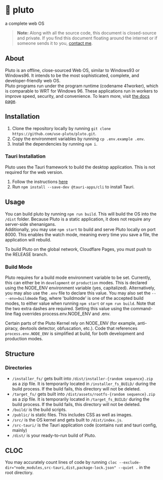 # 🌌 pluto
a complete web OS
> **Note:** Along with all the source code, this document is closed-source and private. If you find this document floating around the internet or if someone sends it to you, [contact me](https://stretch.wtf/contact).
## About
Pluto is an offline, close-sourced Web OS, similar to Windows93 or Windows96. It intends to be the most sophisticated, complete, and developer-friendly web OS.  
Pluto programs run under the program runtime (codename 41worker), which is comparable to WRT for Windows 96. These applications run in workers to improve speed, security, and convenience. To learn more, visit [the docs page](https://learn.d.pluto.stretch.wtf/api/41worker).
## Installation
1. Clone the repository locally by running `git clone https://github.com/use-pluto/pluto.git`.
2. Copy the environment variables by running `cp .env.example .env`.
3. Install the dependencies by running `npm i`.
### Tauri Installation
Pluto uses the Tauri framework to build the desktop application.
This is not required for the web version.
1. Follow the instructions [here](https://tauri.app/v1/guides/getting-started/prerequisites)
2. Run `npm install --save-dev @tauri-apps/cli` to install Tauri.
## Usage
You can build pluto by running `npm run build`.
This will build the OS into the `/dist` folder.
Because Pluto is a static application, it does not require any server-side shenanigans.  
Additionally, you may use `npm start` to build and serve Pluto locally on port 8000.
This enables the watch mode, meaning every time you save a file, the application will rebuild.

To build Pluto on the global network, Cloudflare Pages, you must push to the RELEASE branch.

### Build Mode
Pluto requires for a build mode environment variable to be set. Currently, this can either be in `development` or `production` modes.
This is declared using the NODE_ENV environment variable (yes, capitalized).
Alternatively, you may also use the `.env` file to declare this value. You may also set the `-- --env=buildmode` flag, where 'buildmode' is one of the accepted build modes, to either value when running `npm start` or `npm run build`. Note that the two extra dashes are required.
Setting this value using the command-line flag overrides process.env.NODE_ENV and .env.

Certain parts of the Pluto Kernel rely on NODE_ENV (for example, anti-piracy, devtools detector, obfuscation, etc.).
Code that references `process.env.NODE_ENV` is simplified at build, for both development and production modes.

## Structure
### Directories
* `/installer_fs/` gets built into `/dist/installer-{random sequence}.zip` as a zip file. It is temporarily located in `/installer_fs_BUILD/` during the build process. If the build fails, this directory will not be deleted.
* `/target_fs/` gets built into `/dist/assets/rootfs-{random sequence}.zip` as a zip file. It is temporarily located in `/target_fs_BUILD/` during the build process. If the build fails, this directory will not be deleted.
* `/build/` is the build scripts.  
* `/public/` is static files. This includes CSS as well as images.  
* `/src/` is the OS kernel and gets built to `/dist/index.js`.  
* `/src-tauri/` is the Tauri application code (contains rust and tauri config, mainly)  
* `/dist/` is your ready-to-run build of Pluto.  

## CLOC
You may accurately count lines of code by running `cloc --exclude-dir="node_modules,src-tauri,dist,package-lock.json" --quiet .` in the root directory.